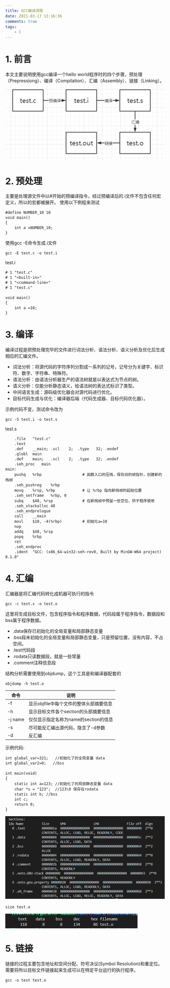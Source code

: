 ```yaml
---
title: GCC编译流程
date: 2021-03-17 13:16:36
comments: true
tags:
    - C
---
```


# 1. 前言
本文主要说明使用gcc编译一个hello world程序时的四个步骤，预处理（Prepressiong）、编译（Compilation）、汇编（Assembly）、链接（Linking）。
![](GCC编译流程/p_3.png)
<!-- more -->

# 2. 预处理

主要是处理源文件中以#开始的预编译指令，经过预编译后的.i文件不包含任何宏定义，所以的宏都被展开。
使用以下例程来测试
```
#define NUMBER_10 10
void main()
{
    int a =NUMBER_10;
}
```
使用gcc -E命令生成.i文件
```
gcc -E test.c -o test.i
```
test.i
```
# 1 "test.c"
# 1 "<built-in>"
# 1 "<command-line>"
# 1 "test.c"

void main()
{
    int a =10;
}
```

# 3. 编译
编译过程是把预处理完毕的文件进行词法分析、语法分析、语义分析及优化后生成相应的汇编文件。

* 词法分析：将源代码的字符序列分割成一系列的记号，记号分为关键字、标识符、数字、字符串、特殊符。
* 语法分析：由语法分析器生产的语法树就是以表达式为节点的树。
* 语义分析：仅能分析静态语义，给语法树的表达式标识了类型。
* 中间语言生成：源码级优化器会对源代码进行优化。
* 目标代码生成与优化：编译器后端（代码生成器、目标代码优化器）。

示例代码不变，测试命令改为
```
gcc -S test.i -o test.s
```
test.s
```
	.file	"test.c"
	.text
	.def	__main;	.scl	2;	.type	32;	.endef
	.globl	main
	.def	main;	.scl	2;	.type	32;	.endef
	.seh_proc	main
main:
	pushq	%rbp                  # 函数入口的压栈，保存旧的帧指针，创建新的栈帧
	.seh_pushreg	%rbp
	movq	%rsp, %rbp            # 让 %rbp 指向新栈帧的起始位置
	.seh_setframe	%rbp, 0
	subq	$48, %rsp             # 在新栈帧中预留一些空位，供子程序使用
	.seh_stackalloc	48
	.seh_endprologue
	call	__main
	movl	$10, -4(%rbp)         # 初始化a=10
	nop
	addq	$48, %rsp
	popq	%rbp
	ret
	.seh_endproc
	.ident	"GCC: (x86_64-win32-seh-rev0, Built by MinGW-W64 project) 8.1.0"
```

# 4. 汇编
汇编器是将汇编代码转化成机器可执行的指令
```
gcc -c test.s -o test.o
```
这里将生成目标文件，包含程序指令和程序数据，代码段属于程序指令，数据段和bss属于程序数据。
* .data保存已初始化的全局变量和局部静态变量
* .bss段未初始化的全局变量和局部静态变量，只是预留位置，没有内容，不占空间。
* .test代码段
* .rodata只读数据段，就是一些常量
* .comment注释信息段

结构分析需要使用到objdump，这个工具是和编译器配套的
```
objdump -h test.o
```
|命令|说明|
|---|---|
|-f|显示objfile中每个文件的整体头部摘要信息|
|-h|显示目标文件各个section的头部摘要信息|
|-j name|仅仅显示指定名称为name的section的信息|
|-s|尽可能反汇编出源代码，隐含了-d参数|
|-d |反汇编|

示例代码:
```
int global_var=321;   //初始化了的全局变量 data  
int global_var2=0;   //bss

int main(void)
{
    static int a=123; //初始化了的局部静态变量 data
    char *s = "123";  //123\0 保存在rodata
    static int b; //bss
    int c;
    return 0;
}
```
![](GCC编译流程/p_1.png)
```
size test.o
```
![](GCC编译流程/p_2.png)


# 5. 链接
链接的过程主要包含地址和空间分配、符号决议(Symbol Resolution)和重定位。需要将所以目标文件链接起来生成可以在特定平台运行的执行程序。
```
gcc -o test test.o
```